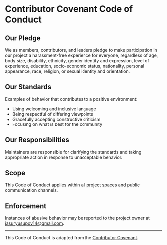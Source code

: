 # Contributor Covenant Code of Conduct

## Our Pledge

We as members, contributors, and leaders pledge to make participation in our project a harassment-free experience for everyone, regardless of age, body size, disability, ethnicity, gender identity and expression, level of experience, education, socio-economic status, nationality, personal appearance, race, religion, or sexual identity and orientation.

## Our Standards

Examples of behavior that contributes to a positive environment:
- Using welcoming and inclusive language
- Being respectful of differing viewpoints
- Gracefully accepting constructive criticism
- Focusing on what is best for the community

## Our Responsibilities

Maintainers are responsible for clarifying the standards and taking appropriate action in response to unacceptable behavior.

## Scope

This Code of Conduct applies within all project spaces and public communication channels.

## Enforcement

Instances of abusive behavior may be reported to the project owner at jasuryusupov14@gmail.com.

---

This Code of Conduct is adapted from the [Contributor Covenant](https://www.contributor-covenant.org/).
